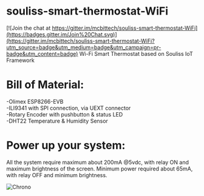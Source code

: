# souliss-smart-thermostat-WiFi

[![Join the chat at https://gitter.im/mcbittech/souliss-smart-thermostat-WiFi](https://badges.gitter.im/Join%20Chat.svg)](https://gitter.im/mcbittech/souliss-smart-thermostat-WiFi?utm_source=badge&utm_medium=badge&utm_campaign=pr-badge&utm_content=badge)
Wi-Fi Smart Thermostat based on Souliss IoT Framework
# Bill of Material:
-Olimex ESP8266-EVB  
-ILI9341 with SPI connection, via UEXT connector  
-Rotary Encoder with pushbutton & status LED  
-DHT22 Temperature & Humidity Sensor  

# Power up your system:
All the system require maximum about 200mA @5vdc, with relay ON and maximum brightness of the screen. 
Minimum power required about 65mA, with relay OFF and minimum brightness.


![Chrono](https://drive.google.com/file/d/0B1z0N6YThSIrd3VPZkwwYV91U1k/view?usp=sharing?raw=true "Chrono")
